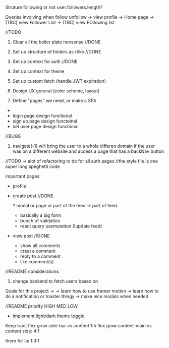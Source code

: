 Struture following or not 
user.followers.length?

Queries involving when follow unfollow
-> view profile
-> Home page
-> (TBC) view Follower List
-> (TBC) view FOllowing list






//TODO
1. Clear all the boiler plate nonsense //DONE
2. Set up structure of folders as i like //DONE
3. Set up context for auth //DONE
4. Set up context for theme 
5. Set up custom fetch (handle JWT expiration)

6. Design UX general (color scheme, layout)
7. Define "pages" we need, or make a SPA
-
- login page design
    functional
- sign up page design
    functoinal
- set user page design
    functional


//BUGS
1. navigate(-1) will bring the user to a whole differen domain if the user was on a different website and access a page that has a backNav button



//TODO -> alot of refactoring to do for all auth pages
//the style file is one super long speghetti code



important pages:
- profile
- create post //DONE

    ? modal or page or part of the feed -> part of feed.
    - basically a big form
    - bunch of validation
    - react query usemutation (!update feed)


- view post  //DONE
    - show all comments
    - creat a comment
    - reply to a comment
    - like comment(s)




//README considerations
1. change backend to fetch users based on 


Goals for this project
-> 
-> learn how to use  framer motion
-> learn how to do a notification or toaster thingy
-> make nice modals when needed


//README 
priority 
HIGH
MED
LOW
- implement light/dark theme toggle


Keep tract
flex grow side-bar vs content
1:5
flex grow content-main vs content side:
4:1

there for its 1:3:1